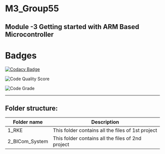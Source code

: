 # M3_Group55
Module -3 Getting started with ARM Based Microcontroller
----------------------------------------------------


# Badges
 [![Codacy Badge](https://app.codacy.com/project/badge/Grade/8005056df4424abfbe1ac0a0193aa876)](https://www.codacy.com/gh/shri-vaishnavi/M3_Group55/dashboard?utm_source=github.com&amp;utm_medium=referral&amp;utm_content=shri-vaishnavi/M3_Group55&amp;utm_campaign=Badge_Grade)

 ![Code Quality Score](https://api.codiga.io/project/31314/score/svg)
 
 ![Code Grade](https://api.codiga.io/project/31939/status/svg)

-----------------------------------------------------------------
## Folder structure:

| Folder name    | Description|
| -------------- | -------------| 
| 1_RKE          | This folder contains all the files of 1st project |
| 2_BICom_System | This folder contains all the files of 2nd project |

